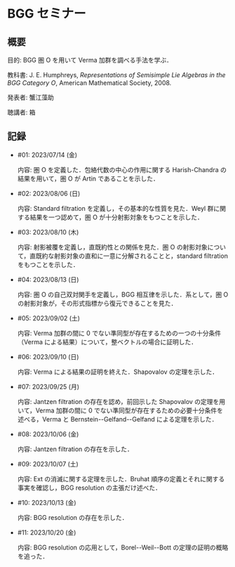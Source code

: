 # BGG セミナー

## 概要

目的: BGG 圏 O を用いて Verma 加群を調べる手法を学ぶ．

教科書: J. E. Humphreys, *Representations of Semisimple Lie Algebras in the BGG Category O*, American Mathematical Society, 2008.

発表者: 蟹江藻助

聴講者: 箱

## 記録

* \#01: 2023/07/14 (金)

  内容: 圏 O を定義した．包絡代数の中心の作用に関する Harish-Chandra の結果を用いて，圏 O が Artin であることを示した．

* \#02: 2023/08/06 (日)

  内容: Standard filtration を定義し，その基本的な性質を見た．Weyl 群に関する結果を一つ認めて，圏 O が十分射影対象をもつことを示した．

* \#03: 2023/08/10 (木)

  内容: 射影被覆を定義し，直既約性との関係を見た．圏 O の射影対象について，直既約な射影対象の直和に一意に分解されることと，standard filtration をもつことを示した．

* \#04: 2023/08/13 (日)

  内容: 圏 O の自己双対関手を定義し，BGG 相互律を示した．系として，圏 O の射影対象が，その形式指標から復元できることを見た．

* \#05: 2023/09/02 (土)

  内容: Verma 加群の間に 0 でない準同型が存在するための一つの十分条件（Verma による結果）について，整ベクトルの場合に証明した．

* \#06: 2023/09/10 (日)

  内容: Verma による結果の証明を終えた．Shapovalov の定理を示した．

* \#07: 2023/09/25 (月)

  内容: Jantzen filtration の存在を認め，前回示した Shapovalov の定理を用いて，Verma 加群の間に 0 でない準同型が存在するための必要十分条件を述べる，Verma と Bernstein--Gelfand--Gelfand による定理を示した．

* \#08: 2023/10/06 (金)

  内容: Jantzen filtration の存在を示した．

* \#09: 2023/10/07 (土)

  内容: Ext の消滅に関する定理を示した．Bruhat 順序の定義とそれに関する事実を確認し，BGG resolution の主張だけ述べた．

* \#10: 2023/10/13 (金)

  内容: BGG resolution の存在を示した．

* \#11: 2023/10/20 (金)

  内容: BGG resolution の応用として，Borel--Weil--Bott の定理の証明の概略を追った．
